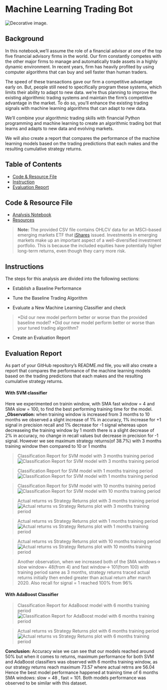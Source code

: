 # Machine Learning Trading Bot

![Decorative image.](Images/display-image.png)

## Background

In this notebook,we’ll assume the role of a financial advisor at one of the top five financial advisory firms in the world. Our firm constantly competes with the other major firms to manage and automatically trade assets in a highly dynamic environment. In recent years, firm has heavily profited by using computer algorithms that can buy and sell faster than human traders.

The speed of these transactions gave our firm a competitive advantage early on. But, people still need to specifically program these systems, which limits their ability to adapt to new data. we’re thus planning to improve the existing algorithmic trading systems and maintain the firm’s competitive advantage in the market. To do so, you’ll enhance the existing trading signals with machine learning algorithms that can adapt to new data.

We’ll combine your algorithmic trading skills with financial Python programming and machine learning to create an algorithmic trading bot that learns and adapts to new data and evolving markets.

We will also create a report that compares the performance of the machine learning models based on the trading predictions that each makes and the resulting cumulative strategy returns.

## Table of Contents
* [Code & Resource File](#code-&-resource-file)
* [Instruction](#python-variables)
* [Evaluation Report](#evaluation-report)


## Code & Resource File

* [Analysis Notebook](machine_leraning_trading_bot.ipynb)
* [Resources](Resources/emerging_markets_ohlcv.csv)
> **Note:** The provided CSV file contains OHLCV data for an MSCI&ndash;based emerging markets ETF that [iShares](https://www.ishares.com/us/products/268704/ishares-currency-hedged-msci-emerging-markets) issued. Investments in emerging markets make up an important aspect of a well-diversified investment portfolio. This is because the included equities have potentially higher long-term returns, even though they carry more risk.

## Instructions

The steps for this analysis are divided into the following sections:

* Establish a Baseline Performance

* Tune the Baseline Trading Algorithm

* Evaluate a New Machine Learning Classifier and check
> *Did our new model perform better or worse than the provided baseline model? 
> *Did our new model perform better or worse than your tuned trading algorithm?

* Create an Evaluation Report

## Evaluation Report

As part of your GitHub repository’s README.md file, you will also create a report that compares the performance of the machine learning models based on the trading predictions that each makes and the resulting cumulative strategy returns.
#### With SVM classifier 

Here we experimented on trainin window, with SMA fast window = 4 and SMA slow = 100, to find the best performing training time for the model. 
**_Observation:** when training window is increased from 3 months to 10 months we observed a slight increase of 1% in accuracy, 1% increase for +1 signal in precision recall and 1% decrease for -1 signal whereas upon decreaseing the training window by 1 month there is a slight decrease of 2% in accuracy, no change in recall values but decrease in precision for -1 signal.
However we see maximum strategy returns(of 38.7%) with 3 months training window then compared to 10 or 1 months

>Classification Report for SVM model with 3 months training period
![Classification Report for SVM model with 3 months training period](Images/clf_report_svm_tt_3m.png)

>Classification Report for SVM model with 1 months training period
![Classification Report for SVM model with 1 months training period](Images/clf_report_tt_1m.png)

>Classification Report for SVM model with 10 months training period
![Classification Report for SVM model with 10 months training period](Images/clf_report_tt_10m.png)

>Actual returns vs Strategy Returns plot with 3 months training period
![Actual returns vs Strategy Returns plot with 3 months training period](Images/plot_tt_3m_svm.png)

>Actual returns vs Strategy Returns plot with 1 months training period
![Actual returns vs Strategy Returns plot with 1 months training period](Images/plot_tt_1m_svm.png)

>Actual returns vs Strategy Returns plot with  10 months training period
![Actual returns vs Strategy Returns plot with  10 months training period](Images/plot_tt_10m_svm.png)

> Another observation, when we increased both of the SMA windows-> slow window= 48(from 4) and fast window-> 101(from 100) with training period same as 3 months, strategy returns traced actual returns initially then ended greater than actual return after march 2020. Also recall for signal = 1 reached 100% from 96%

#### With AdaBoost Classifier

>Classification Report for AdaBoost model with 6 months training period
![Classification Report for AdaBoost model with 6 months training period](Images/clf_report_AdaBoost.png)

>Actual returns vs Strategy Returns plot with 6 months training period
![Actual returns vs Strategy Returns plot with 6 months training period](Images/plot_with_AdaBoost.png)


**Conclusion:** Accuracy wise we can see that our models reached around 50% but when it comes to returns, maximum performance for both SVM and AdaBoost classifiers was observed with 6 months training window, as our strategy returns reach maximum 73.57 where actual retrns are 56.04
Hence the best model performance happened at training time of 6 months SMA windows: slow = 48 , fast = 101. 
Both models performance was observed to be similar with this dataset.